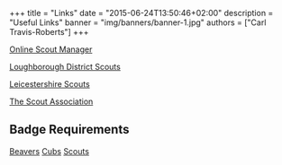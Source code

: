 +++
title = "Links"
date = "2015-06-24T13:50:46+02:00"
description = "Useful Links"
banner = "img/banners/banner-1.jpg"
authors = ["Carl Travis-Roberts"]
+++

[Online Scout Manager](https://www.onlinescoutmanager.co.uk/login.php)

[Loughborough District Scouts](https://www.loughboroughscouts.org.uk/) 

[Leicestershire Scouts](http://www.leicestershirescouts.org.uk/)

[The Scout Association](https://scouts.org.uk/)

## Badge Requirements

[Beavers](https://scouts.org.uk/beavers)
[Cubs](https://scouts.org.uk/cubs)
[Scouts](https://scouts.org.uk/scouts)